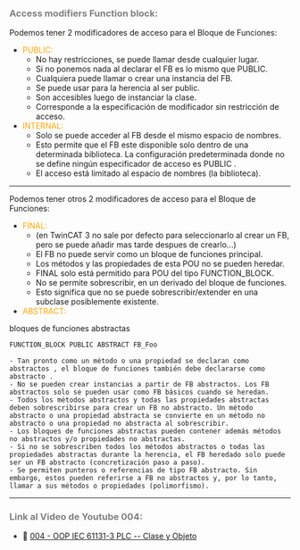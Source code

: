 ### <span style="color:grey">Access modifiers Function block:</span> 
Podemos tener 2 modificadores de acceso para el Bloque de Funciones:

- <span style="color:orange">PUBLIC:</span> 
    - No hay restricciones, se puede llamar desde cualquier lugar. 
    - Si no ponemos nada al declarar el FB es lo mismo que PUBLIC.
    - Cualquiera puede llamar o crear una instancia del FB.
    - Se puede usar para la herencia al ser public. 
    - Son accesibles luego de instanciar la clase.
    - Corresponde a la especificación de modificador sin restricción de acceso.
- <span style="color:orange">INTERNAL:</span> 
    - Solo se puede acceder al FB desde el mismo espacio de nombres. 
    - Esto permite que el FB este disponible solo dentro de una determinada biblioteca.
La configuración predeterminada donde no se define ningún especificador de acceso es PUBLIC .
    - El acceso está limitado al espacio de nombres (la biblioteca).
***
Podemos tener otros 2 modificadores de acceso para el Bloque de Funciones:

- <span style="color:orange">FINAL:</span>
    - (en TwinCAT 3 no sale por defecto para seleccionarlo al crear un FB, pero se puede añadir mas tarde despues de crearlo...) 
    - El FB no puede servir como un bloque de funciones principal. 
    - Los métodos y las propiedades de esta POU no se pueden heredar. 
    - FINAL solo está permitido para POU del tipo FUNCTION_BLOCK.
    - No se permite sobrescribir, en un derivado del bloque de funciones. 
    - Esto significa que no se puede sobrescribir/extender en una subclase posiblemente existente.    
- <span style="color:orange">ABSTRACT:</span>

bloques de funciones abstractas
```javascript
FUNCTION_BLOCK PUBLIC ABSTRACT FB_Foo
```
    - Tan pronto como un método o una propiedad se declaran como abstractos , el bloque de funciones también debe declararse como abstracto .
    - No se pueden crear instancias a partir de FB abstractos. Los FB abstractos solo se pueden usar como FB básicos cuando se heredan.
    - Todos los métodos abstractos y todas las propiedades abstractas deben sobrescribirse para crear un FB no abstracto. Un método abstracto o una propiedad abstracta se convierte en un método no abstracto o una propiedad no abstracta al sobrescribir.
    - Los bloques de funciones abstractas pueden contener además métodos no abstractos y/o propiedades no abstractas.
    - Si no se sobrescriben todos los métodos abstractos o todas las propiedades abstractas durante la herencia, el FB heredado solo puede ser un FB abstracto (concretización paso a paso).
    - Se permiten punteros o referencias de tipo FB abstracto. Sin embargo, estos pueden referirse a FB no abstractos y, por lo tanto, llamar a sus métodos o propiedades (polimorfismo).

***
### <span style="color:grey">Link al Video de Youtube 004:</span>
- 🔗 [004 - OOP IEC 61131-3 PLC -- Clase y Objeto](https://youtu.be/jGtGV9icvO0)     
